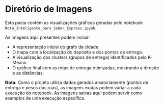 # Diretório de Imagens

Esta pasta contém as visualizações gráficas geradas pelo notebook `Rota_Inteligente_para_Sabor_Express.ipynb`.

As imagens aqui presentes podem incluir:

* A representação inicial do grafo da cidade.
* O mapa com a localização do depósito e dos pontos de entrega.
* A visualização dos clusters (grupos de entrega) identificados pelo K-Means.
* O gráfico final com as rotas de entrega otimizadas, mostrando a direção e as distâncias.

**Nota:** Como o projeto utiliza dados gerados aleatoriamente (pontos de entrega e pesos das ruas), as imagens exatas podem variar a cada execução do notebook. As imagens salvas aqui podem servir como exemplos de uma execução específica.
